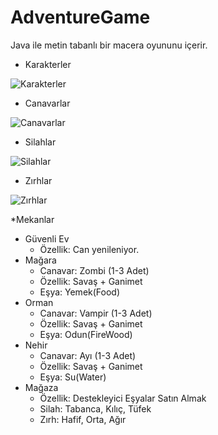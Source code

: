 # AdventureGame
Java ile metin tabanlı bir macera oyununu içerir.
- Karakterler

![Karakterler](https://github.com/irem-yigit/AdventureGame/assets/51033713/b42c7cdd-ee0a-4926-bdbf-daf605b38625)

- Canavarlar

![Canavarlar](https://github.com/irem-yigit/AdventureGame/assets/51033713/c5102675-4d99-454c-ad9f-b30e2868f21b)

- Silahlar

![Silahlar](https://github.com/irem-yigit/AdventureGame/assets/51033713/bbaade4a-b468-46e4-8098-6019873f3133)

- Zırhlar

![Zırhlar](https://github.com/irem-yigit/AdventureGame/assets/51033713/bbb1b422-bde8-4906-aa63-9da25231a021)

*Mekanlar
- Güvenli Ev
   - Özellik: Can yenileniyor.
- Mağara
   - Canavar: Zombi (1-3 Adet)
   - Özellik: Savaş + Ganimet
   - Eşya: Yemek(Food)
- Orman
   - Canavar: Vampir (1-3 Adet)
   - Özellik: Savaş + Ganimet
   - Eşya: Odun(FireWood)
- Nehir
   - Canavar: Ayı (1-3 Adet)
   - Özellik: Savaş + Ganimet
   - Eşya: Su(Water)
- Mağaza
   - Özellik: Destekleyici Eşyalar Satın Almak
   - Silah: Tabanca, Kılıç, Tüfek
   - Zırh: Hafif, Orta, Ağır





